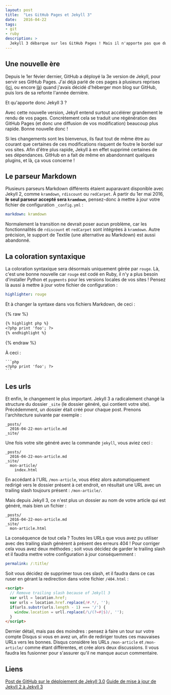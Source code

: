 ```yaml
---
layout: post
title:  "Les GitHub Pages et Jekyll 3"
date:   2016-04-22
tags:
- git
- ruby
description: >
  Jekyll 3 débarque sur les GitHub Pages ! Mais il n'apporte pas que du bonheur…
---
```


## Une nouvelle ère

Depuis le 1er févier dernier, GitHub a déployé la 3e version de Jekyll, pour servir ses GitHub Pages. J'ai déjà parlé de ces pages à plusieurs reprises ([ici](https://blog.smarchal.com/heberger-son-site-sur-github), ou encore [là](https://blog.smarchal.com/v3)) quand j'avais décidé d'héberger mon blog sur GitHub, puis lors de sa refonte l'année dernière.

Et qu'apporte donc Jekyll 3 ?

Avec cette nouvelle version, Jekyll entend surtout accélérer grandement le rendu de vos pages. Concrètement cela se traduit une régénération des GitHub Pages (et donc une diffusion de vos modification) beaucoup plus rapide.
Bonne nouvelle donc !

Si les changements sont les bienvenus, ils faut tout de même être au courant que certaines de ces modifications risquent de foutre le bordel sur vos sites. Afin d'être plus rapide, Jekyll à en effet supprimé certaines de ses dépendances. GitHub en a fait de même en abandonnant quelques plugins, et là, ça vous concerne !

## Le parseur Markdown

Plusieurs parseurs Markdown différents étaient auparavant disponible avec Jekyll 2, comme `kramdown`, `rdiscount` ou `redCarpet`.
À partir du 1er mai 2016, **le seul parseur accepté sera `kramdown`**, pensez-donc à mettre à jour votre fichier de configuration `_config.yml` :

```yaml
markdown: kramdown
```

Normalement la transition ne devrait poser aucun problème, car les fonctionnalités de `rdiscount` et `redCarpet` sont intégrées à `kramdown`. Autre précision, le support de Textile (une alternative au Markdown) est aussi abandonné.

## La coloration syntaxique

La coloration syntaxique sera désormais uniquement gérée par `rouge`. Là, c'est une bonne nouvelle car `rouge` est codé en Ruby, il n'y a plus besoin d'installer Python et `pygments` pour les versions locales de vos sites !
Pensez là aussi à mettre à jour votre fichier de configuration :

```yaml
highlighter: rouge
```

Et à changer la syntaxe dans vos fichiers Markdown, de ceci :

{% raw %}
```md
{% highlight php %}
<?php print 'foo'; ?>
{% endhighlight %}
```
{% endraw %}

À ceci :

    ```php
    <?php print 'foo'; ?>
    ```

## Les urls

Et enfin, le changement le plus important. Jekyll 3 a radicalement changé la structure du dossier `_site` (le dossier généré, qui contient votre site). Précédemment, un dossier était créé pour chaque post. Prenons l'architecture suivante par exemple :

```
_posts/
  2016-04-22-mon-article.md
_site/
```

Une fois votre site généré avec la commande `jekyll`, vous aviez ceci :

```
_posts/
  2016-04-22-mon-article.md
_site/
  mon-article/
    index.html
```

En accédant à l'URL `/mon-article`, vous étiez alors automatiquement redirigé vers le dossier présent à cet endroit, en résultait une URL avec un trailing slash toujours présent : `/mon-article/`.

Mais depuis Jekyll 3, ce n'est plus un dossier au nom de votre article qui est généré, mais bien un fichier :

```
_posts/
  2016-04-22-mon-article.md
_site/
  mon-article.html
```

La conséquence de tout cela ? Toutes les URLs que vous avez pu utiliser avec des trailing slash génèrent à présent des erreurs 404 ! Pour corriger cela vous avez deux méthodes ; soit vous décidez de garder le trailing slash et il faudra mettre votre configuration à jour conséquemment :

```yaml
permalink: /:title/
```

Soit vous décidez de supprimer tous ces slash, et il faudra dans ce cas ruser en gérant la redirection dans votre fichier `/404.html` :

```html
<script>
  // Remove trailing slash because of Jekyll 3
  var urll = location.href;
  var urls = location.href.replace(/#.*/, '');
  if(urls.substr(urls.length - 1) === '/') {
    window.location = urll.replace(/\/(?=#|$)/, '');
  }
</script>
```

Dernier détail, mais pas des moindres : pensez à faire un tour sur votre compte Disqus si vous en avez un, afin de rediriger toutes ces mauvaises URLs vers les bonnes. Disqus considère les URLs `/mon-article` et `/mon-article/` comme étant différentes, et crée alors deux discussions. Il vous faudra les fusionner pour s'assurer qu'il ne manque aucun commentaire.


## Liens
[Post de GitHub sur le déploiement de Jekyll 3.0](https://github.com/blog/2100-github-pages-now-faster-and-simpler-with-jekyll-3-0)
[Guide de mise à jour de Jekyll 2 à Jekyll 3](https://rb.com/docs/upgrading/2-to-3/)
